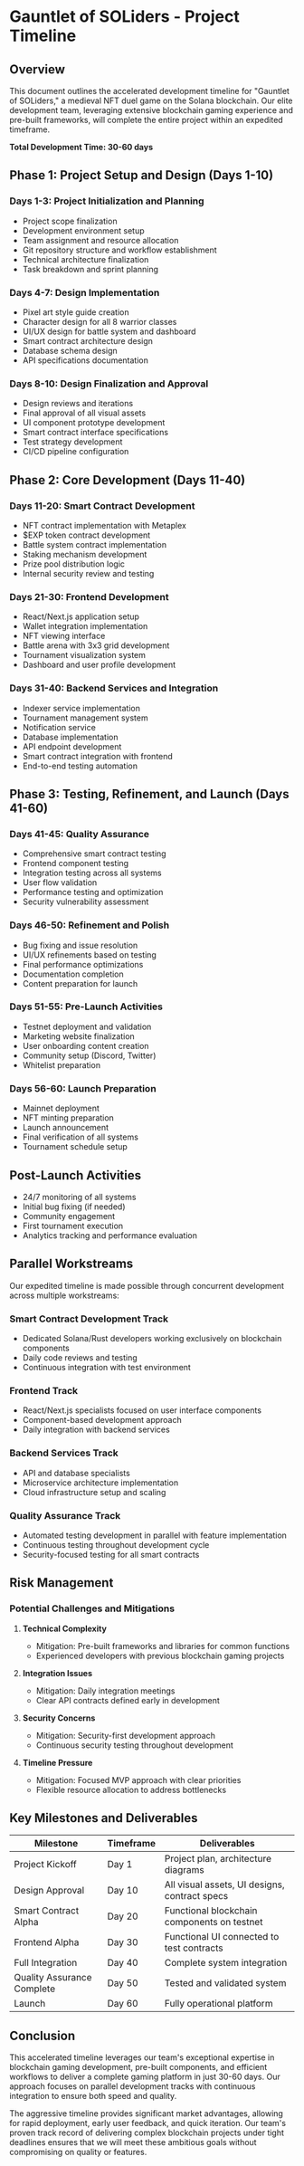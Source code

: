 # Gauntlet of SOLiders - Project Timeline

## Overview

This document outlines the accelerated development timeline for "Gauntlet of SOLiders," a medieval NFT duel game on the Solana blockchain. Our elite development team, leveraging extensive blockchain gaming experience and pre-built frameworks, will complete the entire project within an expedited timeframe.

**Total Development Time: 30-60 days**

## Phase 1: Project Setup and Design (Days 1-10)

### Days 1-3: Project Initialization and Planning

- Project scope finalization
- Development environment setup
- Team assignment and resource allocation
- Git repository structure and workflow establishment
- Technical architecture finalization
- Task breakdown and sprint planning

### Days 4-7: Design Implementation

- Pixel art style guide creation
- Character design for all 8 warrior classes
- UI/UX design for battle system and dashboard
- Smart contract architecture design
- Database schema design
- API specifications documentation

### Days 8-10: Design Finalization and Approval

- Design reviews and iterations
- Final approval of all visual assets
- UI component prototype development
- Smart contract interface specifications
- Test strategy development
- CI/CD pipeline configuration

## Phase 2: Core Development (Days 11-40)

### Days 11-20: Smart Contract Development

- NFT contract implementation with Metaplex
- $EXP token contract development
- Battle system contract implementation
- Staking mechanism development
- Prize pool distribution logic
- Internal security review and testing

### Days 21-30: Frontend Development

- React/Next.js application setup
- Wallet integration implementation
- NFT viewing interface
- Battle arena with 3x3 grid development
- Tournament visualization system
- Dashboard and user profile development

### Days 31-40: Backend Services and Integration

- Indexer service implementation
- Tournament management system
- Notification service
- Database implementation
- API endpoint development
- Smart contract integration with frontend
- End-to-end testing automation

## Phase 3: Testing, Refinement, and Launch (Days 41-60)

### Days 41-45: Quality Assurance

- Comprehensive smart contract testing
- Frontend component testing
- Integration testing across all systems
- User flow validation
- Performance testing and optimization
- Security vulnerability assessment

### Days 46-50: Refinement and Polish

- Bug fixing and issue resolution
- UI/UX refinements based on testing
- Final performance optimizations
- Documentation completion
- Content preparation for launch

### Days 51-55: Pre-Launch Activities

- Testnet deployment and validation
- Marketing website finalization
- User onboarding content creation
- Community setup (Discord, Twitter)
- Whitelist preparation

### Days 56-60: Launch Preparation

- Mainnet deployment
- NFT minting preparation
- Launch announcement
- Final verification of all systems
- Tournament schedule setup

## Post-Launch Activities

- 24/7 monitoring of all systems
- Initial bug fixing (if needed)
- Community engagement
- First tournament execution
- Analytics tracking and performance evaluation

## Parallel Workstreams

Our expedited timeline is made possible through concurrent development across multiple workstreams:

### Smart Contract Development Track
- Dedicated Solana/Rust developers working exclusively on blockchain components
- Daily code reviews and testing
- Continuous integration with test environment

### Frontend Track
- React/Next.js specialists focused on user interface components
- Component-based development approach
- Daily integration with backend services

### Backend Services Track
- API and database specialists
- Microservice architecture implementation
- Cloud infrastructure setup and scaling

### Quality Assurance Track
- Automated testing development in parallel with feature implementation
- Continuous testing throughout development cycle
- Security-focused testing for all smart contracts

## Risk Management

### Potential Challenges and Mitigations

1. **Technical Complexity**
   - Mitigation: Pre-built frameworks and libraries for common functions
   - Experienced developers with previous blockchain gaming projects

2. **Integration Issues**
   - Mitigation: Daily integration meetings
   - Clear API contracts defined early in development

3. **Security Concerns**
   - Mitigation: Security-first development approach
   - Continuous security testing throughout development

4. **Timeline Pressure**
   - Mitigation: Focused MVP approach with clear priorities
   - Flexible resource allocation to address bottlenecks

## Key Milestones and Deliverables

| Milestone | Timeframe | Deliverables |
|-----------|-----------|--------------|
| Project Kickoff | Day 1 | Project plan, architecture diagrams |
| Design Approval | Day 10 | All visual assets, UI designs, contract specs |
| Smart Contract Alpha | Day 20 | Functional blockchain components on testnet |
| Frontend Alpha | Day 30 | Functional UI connected to test contracts |
| Full Integration | Day 40 | Complete system integration |
| Quality Assurance Complete | Day 50 | Tested and validated system |
| Launch | Day 60 | Fully operational platform |

## Conclusion

This accelerated timeline leverages our team's exceptional expertise in blockchain gaming development, pre-built components, and efficient workflows to deliver a complete gaming platform in just 30-60 days. Our approach focuses on parallel development tracks with continuous integration to ensure both speed and quality.

The aggressive timeline provides significant market advantages, allowing for rapid deployment, early user feedback, and quick iteration. Our team's proven track record of delivering complex blockchain projects under tight deadlines ensures that we will meet these ambitious goals without compromising on quality or features. 